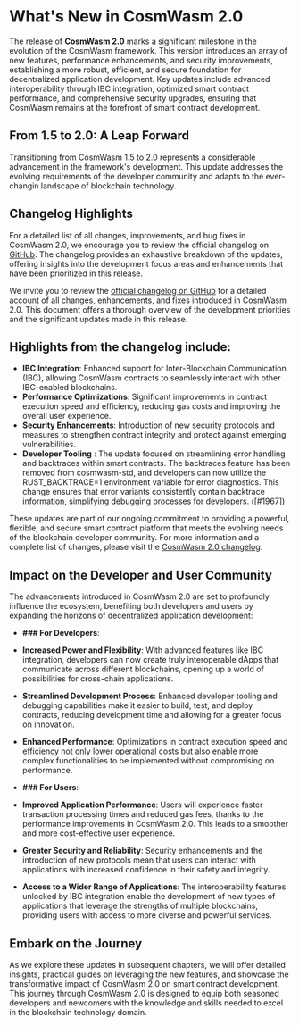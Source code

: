 # What's New in CosmWasm 2.0

The release of **CosmWasm 2.0** marks a significant milestone in the evolution of the CosmWasm framework. This version introduces an array of new features, performance enhancements, and security improvements, establishing a more robust, efficient, and secure foundation for decentralized application development. Key updates include advanced interoperability through IBC integration, optimized smart contract performance, and comprehensive security upgrades, ensuring that CosmWasm remains at the forefront of smart contract development.

## From 1.5 to 2.0: A Leap Forward

Transitioning from CosmWasm 1.5 to 2.0 represents a considerable advancement in the framework's development. This update addresses the evolving requirements of the developer community and adapts to the ever-changin landscape of blockchain technology.

## Changelog Highlights

For a detailed list of all changes, improvements, and bug fixes in CosmWasm 2.0, we encourage you to review the official changelog on [GitHub](https://github.com/CosmWasm/cosmwasm/blob/main/CHANGELOG.md). The changelog provides an exhaustive breakdown of the updates, offering insights into the development focus areas and enhancements that have been prioritized in this release.

We invite you to review the [official changelog on GitHub](https://github.com/CosmWasm/cosmwasm/blob/main/CHANGELOG.md) for a detailed account of all changes, enhancements, and fixes introduced in CosmWasm 2.0. This document offers a thorough overview of the development priorities and the significant updates made in this release.


## Highlights from the changelog include:

- **IBC Integration**: Enhanced support for Inter-Blockchain Communication (IBC), allowing CosmWasm contracts to seamlessly interact with other IBC-enabled blockchains.
- **Performance Optimizations**: Significant improvements in contract execution speed and efficiency, reducing gas costs and improving the overall user experience.
- **Security Enhancements**: Introduction of new security protocols and measures to strengthen contract integrity and protect against emerging vulnerabilities.
- **Developer Tooling** : The update focused on streamlining error handling and backtraces within smart contracts. The backtraces feature has been removed from cosmwasm-std, and developers can now utilize the RUST_BACKTRACE=1 environment variable for error diagnostics. This change ensures that error variants consistently contain backtrace information, simplifying debugging processes for developers. ([#1967])

These updates are part of our ongoing commitment to providing a powerful, flexible, and secure smart contract platform that meets the evolving needs of the blockchain developer community. For more information and a complete list of changes, please visit the [CosmWasm 2.0 changelog](https://github.com/CosmWasm/cosmwasm/blob/main/CHANGELOG.md).

## Impact on the Developer and User Community

The advancements introduced in CosmWasm 2.0 are set to profoundly influence the ecosystem, benefiting both developers and users by expanding the horizons of decentralized application development:

- **### For Developers**:

- **Increased Power and Flexibility**: With advanced features like IBC integration, developers can now create truly interoperable dApps that communicate across different blockchains, opening up a world of possibilities for cross-chain applications.
- **Streamlined Development Process**: Enhanced developer tooling and debugging capabilities make it easier to build, test, and deploy contracts, reducing development time and allowing for a greater focus on innovation.
- **Enhanced Performance**: Optimizations in contract execution speed and efficiency not only lower operational costs but also enable more complex functionalities to be implemented without compromising on performance.

- **### For Users**:

- **Improved Application Performance**: Users will experience faster transaction processing times and reduced gas fees, thanks to the performance improvements in CosmWasm 2.0. This leads to a smoother and more cost-effective user experience.
- **Greater Security and Reliability**: Security enhancements and the introduction of new protocols mean that users can interact with applications with increased confidence in their safety and integrity.
- **Access to a Wider Range of Applications**: The interoperability features unlocked by IBC integration enable the development of new types of applications that leverage the strengths of multiple blockchains, providing users with access to more diverse and powerful services.

## Embark on the Journey

As we explore these updates in subsequent chapters, we will offer detailed insights, practical guides on leveraging the new features, and showcase the transformative impact of CosmWasm 2.0 on smart contract development. This journey through CosmWasm 2.0 is designed to equip both seasoned developers and newcomers with the knowledge and skills needed to excel in the blockchain technology domain.


